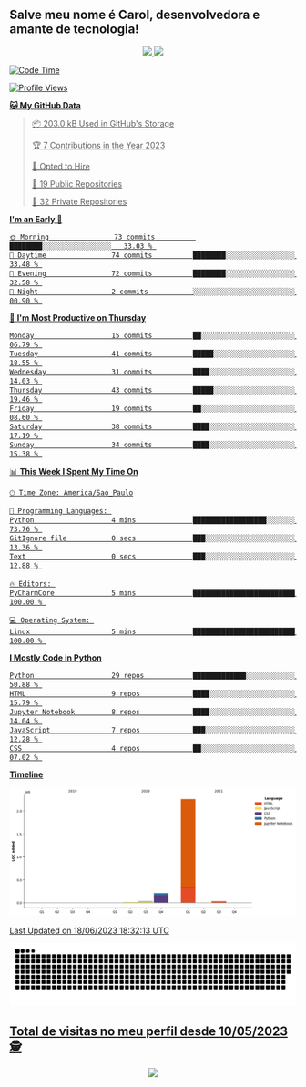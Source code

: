 ## Salve meu nome é Carol, desenvolvedora e amante de tecnologia!

<div align="center">
  <a href="https://github.com/CaroliTavares">
  <img height="120em" src="https://github-readme-stats.vercel.app/api?username=CaroliTavares&show_icons=true&theme=dracula&include_all_commits=true&count_private=true"/>
  <img height="120em" src="https://github-readme-stats.vercel.app/api/top-langs/?username=CaroliTavares&layout=compact&langs_count=7&theme=dracula"/>
</div>
  
<!--START_SECTION:waka-->
![Code Time](http://img.shields.io/badge/Code%20Time-2%20hrs%2014%20mins-blue)

![Profile Views](http://img.shields.io/badge/Profile%20Views-0-blue)

**🐱 My GitHub Data** 

> 📦 203.0 kB Used in GitHub's Storage 
 > 
> 🏆 7 Contributions in the Year 2023
 > 
> 💼 Opted to Hire
 > 
> 📜 19 Public Repositories 
 > 
> 🔑 32 Private Repositories 
 > 
**I'm an Early 🐤** 

```text
🌞 Morning                73 commits          ████████░░░░░░░░░░░░░░░░░   33.03 % 
🌆 Daytime                74 commits          ████████░░░░░░░░░░░░░░░░░   33.48 % 
🌃 Evening                72 commits          ████████░░░░░░░░░░░░░░░░░   32.58 % 
🌙 Night                  2 commits           ░░░░░░░░░░░░░░░░░░░░░░░░░   00.90 % 
```
📅 **I'm Most Productive on Thursday** 

```text
Monday                   15 commits          ██░░░░░░░░░░░░░░░░░░░░░░░   06.79 % 
Tuesday                  41 commits          █████░░░░░░░░░░░░░░░░░░░░   18.55 % 
Wednesday                31 commits          ████░░░░░░░░░░░░░░░░░░░░░   14.03 % 
Thursday                 43 commits          █████░░░░░░░░░░░░░░░░░░░░   19.46 % 
Friday                   19 commits          ██░░░░░░░░░░░░░░░░░░░░░░░   08.60 % 
Saturday                 38 commits          ████░░░░░░░░░░░░░░░░░░░░░   17.19 % 
Sunday                   34 commits          ████░░░░░░░░░░░░░░░░░░░░░   15.38 % 
```


📊 **This Week I Spent My Time On** 

```text
🕑︎ Time Zone: America/Sao_Paulo

💬 Programming Languages: 
Python                   4 mins              ██████████████████░░░░░░░   73.76 % 
GitIgnore file           0 secs              ███░░░░░░░░░░░░░░░░░░░░░░   13.36 % 
Text                     0 secs              ███░░░░░░░░░░░░░░░░░░░░░░   12.88 % 

🔥 Editors: 
PyCharmCore              5 mins              █████████████████████████   100.00 % 

💻 Operating System: 
Linux                    5 mins              █████████████████████████   100.00 % 
```

**I Mostly Code in Python** 

```text
Python                   29 repos            █████████████░░░░░░░░░░░░   50.88 % 
HTML                     9 repos             ████░░░░░░░░░░░░░░░░░░░░░   15.79 % 
Jupyter Notebook         8 repos             ████░░░░░░░░░░░░░░░░░░░░░   14.04 % 
JavaScript               7 repos             ███░░░░░░░░░░░░░░░░░░░░░░   12.28 % 
CSS                      4 repos             ██░░░░░░░░░░░░░░░░░░░░░░░   07.02 % 
```



**Timeline**

![Lines of Code chart](https://raw.githubusercontent.com/CaroliTavares/CaroliTavares/main/assets/bar_graph.png)


 Last Updated on 18/06/2023 18:32:13 UTC
<!--END_SECTION:waka-->
  
  <picture>
  <source media="(prefers-color-scheme: dark)" srcset="https://raw.githubusercontent.com/CaroliTavares/CaroliTavares/output/github-contribution-grid-snake-dark.svg">
  <source media="(prefers-color-scheme: light)" srcset="https://raw.githubusercontent.com/CaroliTavares/CaroliTavares/output/github-contribution-grid-snake.svg">
  <img alt="github contribution grid snake animation" src="https://raw.githubusercontent.com/CaroliTavares/CaroliTavares/output/github-contribution-grid-snake.svg">
</picture>
 <p align="center"> 

 ## Total de visitas no meu perfil desde 10/05/2023 :detective: <br>
 <p align="center"> 
   <img alingn="center" src="https://profile-counter.glitch.me/CaroliTavares/count.svg" />
 </p>

</p>
